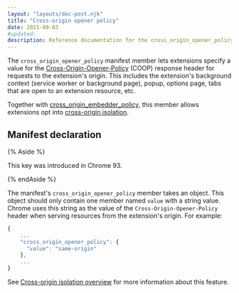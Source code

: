 ```yaml
---
layout: "layouts/doc-post.njk"
title: "Cross-origin opener policy"
date: 2021-08-03
#updated:
description: Reference documentation for the cross_origin_opener_policy member of manifest.json.
---
```


The `cross_origin_opener_policy` manifest member lets extensions specify a value for the
[Cross-Origin-Opener-Policy][mdn-coop] (COOP) response header for requests to the extension's
origin. This includes the extension's background context (service worker or background page),
popup, options page, tabs that are open to an extension resource, etc.

Together with [cross_origin_embedder_policy][doc-coep], this member allows extensions opt into
[cross-origin isolation][doc-coi].

## Manifest declaration

{% Aside %}

This key was introduced in Chrome 93.

{% endAside %}

The manifest's `cross_origin_opener_policy` member takes an object. This object should only
contain one member named `value` with a string value. Chrome uses this string as the value of the
`Cross-Origin-Opener-Policy` header when serving resources from the extension's origin. For
example:

```js
{
    ...
    "cross_origin_opener_policy": {
      "value": "same-origin"
    },
    ...
}
```

See [Cross-origin isolation overview][doc-coi] for more information about this feature.

[doc-coep]: /docs/extensions/mv2/manifest/cross_origin_embedder_policy/
[doc-coi]: /docs/extensions/mv2/cross-origin-isolation/
[mdn-coop]: https://developer.mozilla.org/en-US/docs/Web/HTTP/Headers/Cross-Origin-Opener-Policy

